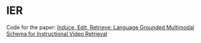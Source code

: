 # IER
Code for the paper: [Induce, Edit, Retrieve: Language Grounded Multimodal Schema for Instructional Video Retrieval](https://arxiv.org/pdf/2111.09276.pdf)
